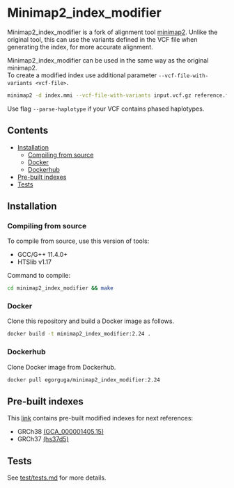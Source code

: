 Minimap2_index_modifier
=======================
Minimap2_index_modifier is a fork of alignment tool [minimap2](https://github.com/lh3/minimap2).
Unlike the original tool, this can use the variants defined in the VCF file when generating the index, for more accurate alignment.


Minimap2_index_modifier can be used in the same way as the original minimap2.  
To create a modified index use additional parameter `--vcf-file-with-variants <vcf-file>`.
```bash
minimap2 -d index.mmi --vcf-file-with-variants input.vcf.gz reference.fasta
```

Use flag `--parse-haplotype` if your VCF contains phased haplotypes.

## Contents
* [Installation](#installation)
  * [Compiling from source](#compiling-from-source)
  * [Docker](#docker)
  * [Dockerhub](#dockerhub)
* [Pre-built indexes](#pre-built-indexes)
* [Tests](#tests)

## Installation
### Compiling from source
To compile from source, use this version of tools:

* GCC/G++ 11.4.0+
* HTSlib v1.17

Command to compile:
```bash
cd minimap2_index_modifier && make
```

### Docker
Clone this repository and build a Docker image as follows.
```bash
docker build -t minimap2_index_modifier:2.24 .
```

### Dockerhub
Clone Docker image from Dockerhub.
```bash
docker pull egorguga/minimap2_index_modifier:2.24
```

## Pre-built indexes
This [link](https://nextcloud.ispras.ru/index.php/s/wcb9PpZyr8Gb5CC) contains pre-built modified indexes for next references:
* GRCh38 [(GCA_000001405.15)](https://ftp-trace.ncbi.nlm.nih.gov/giab/ftp/release/references/GRCh38/)
* GRCh37 [(hs37d5)](https://ftp-trace.ncbi.nlm.nih.gov/giab/ftp/release/references/GRCh37/)

## Tests
See [test/tests.md](test/tests.md) for more details.
